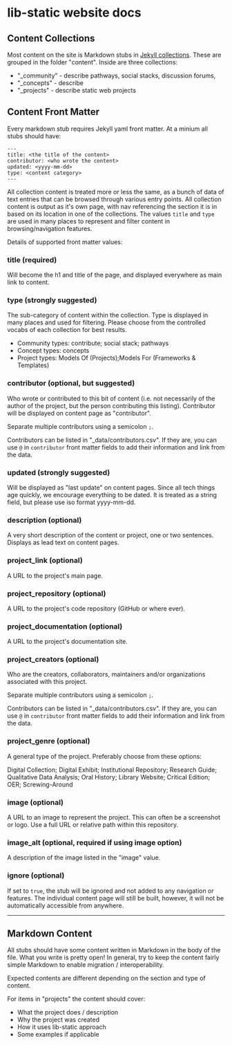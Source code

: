 # lib-static website docs

## Content Collections

Most content on the site is Markdown stubs in [Jekyll collections](https://jekyllrb.com/docs/collections/).
These are grouped in the folder "content".
Inside are three collections:

- "_community" - describe pathways, social stacks, discussion forums, 
- "_concepts" - describe 
- "_projects" - describe static web projects 

## Content Front Matter 

Every markdown stub requires Jekyll yaml front matter. 
At a minium all stubs should have:

```
---
title: <the title of the content>
contributor: <who wrote the content>
updated: <yyyy-mm-dd>
type: <content category>
---
```

All collection content is treated more or less the same, as a bunch of data of text entries that can be browsed through various entry points.
All collection content is output as it's own page, with nav referencing the section it is in based on its location in one of the collections. 
The values `title` and `type` are used in many places to represent and filter content in browsing/navigation features. 

Details of supported front matter values:

### title (required)

Will become the h1 and title of the page, and displayed everywhere as main link to content.

### type (strongly suggested)

The sub-category of content within the collection. 
Type is displayed in many places and used for filtering.
Please choose from the controlled vocabs of each collection for best results.

- Community types: contribute; social stack; pathways
- Concept types: concepts
- Project types: Models Of (Projects);Models For (Frameworks & Templates)

### contributor (optional, but suggested)

Who wrote or contributed to this bit of content (i.e. not necessarily of the author of the project, but the person contributing this listing). 
Contributor will be displayed on content page as "contributor".

Separate multiple contributors using a semicolon `;`.

Contributors can be listed in "_data/contributors.csv".
If they are, you can use `@` in `contributor` front matter fields to add their information and link from the data.

###  updated (strongly suggested)

Will be displayed as "last update" on content pages.
Since all tech things age quickly, we encourage everything to be dated.
It is treated as a string field, but please use iso format yyyy-mm-dd.

### description (optional)

A very short description of the content or project, one or two sentences.
Displays as lead text on content pages.

### project_link (optional)

A URL to the project's main page.

### project_repository (optional)

A URL to the project's code repository (GitHub or where ever).

### project_documentation (optional)

A URL to the project's documentation site.

### project_creators (optional)

Who are the creators, collaborators, maintainers and/or organizations associated with this project.

Separate multiple contributors using a semicolon `;`.

Contributors can be listed in "_data/contributors.csv".
If they are, you can use `@` in `contributor` front matter fields to add their information and link from the data.

### project_genre (optional)

A general type of the project.
Preferably choose from these options:

Digital Collection; Digital Exhibit; Institutional Repository; Research Guide; Qualitative Data Analysis; Oral History; Library Website; Critical Edition; OER; Screwing-Around

### image (optional)

A URL to an image to represent the project. 
This can often be a screenshot or logo.
Use a full URL or relative path within this repository.

### image_alt (optional, required if using image option)

A description of the image listed in the "image" value. 

### ignore (optional)

If set to `true`, the stub will be ignored and not added to any navigation or features.
The individual content page will still be built, however, it will not be automatically accessible from anywhere.

--------

## Markdown Content

All stubs should have some content written in Markdown in the body of the file.
What you write is pretty open! 
In general, try to keep the content fairly simple Markdown to enable migration / interoperability. 

Expected contents are different depending on the section and type of content.

For items in "projects" the content should cover:

- What the project does / description
- Why the project was created
- How it uses lib-static approach
- Some examples if applicable
